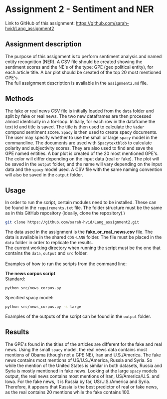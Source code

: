 # Assignment 2 - Sentiment and NER
 
Link to GitHub of this assignment: https://github.com/sarah-hvid/Lang_assignment2

## Assignment description
The purpose of this assignment is to perform sentiment analysis and named entity recognition (NER). A CSV file should be created showing the sentiment scores and the NE's of the type: GPE (geo political entity), for each article title. A bar plot should be created of the top 20 most mentioned GPE's.\
The full assignment description is available in the ```assignment2.md``` file.

## Methods
The fake or real news CSV file is initially loaded from the ```data``` folder and split by fake or real news. The two new dataframes are then processed almost identically in a for-loop. Initially, for each row in the dataframe the text id and title is saved. The title is then used to calculate the  ```Vader``` compund sentiment score. ```Spacy``` is then used to create spacy documents. The user may specify whether to use the small or large ```spacy``` model in the commandline. The documents are used with ```Spacytextblob``` to calculate polarity and subjectivity scores. They are also used to find and save the GPE named entities. A bar plot is created of the 20 most mentioned GPE's. The color will differ depending on the input data (real or fake). The plot will be saved in the ```output``` folder, and the name will vary depending on the input data and the ```spacy``` model used. A CSV file with the same naming convention will also be saved in the ```output``` folder.

## Usage
In order to run the script, certain modules need to be installed. These can be found in the ```requirements.txt``` file. The folder structure must be the same as in this GitHub repository (ideally, clone the repository).\
```bash
git clone https://github.com/sarah-hvid/Lang_assignment2.git
```
The data used in the assignment is the __fake_or_real_news.csv__ file. The data is available in the shared ```CDS-LANG``` folder. The file must be placed in the ```data``` folder in order to replicate the results.\
The current working directory when running the script must be the one that contains the ```data```, ```output``` and ```src``` folder.\
\
Examples of how to run the scripts from the command line: 

__The news corpus script__\
Standard:
```bash
python src/news_corpus.py
```
Specified spacy model:
```bash
python src/news_corpus.py -s large
```

Examples of the outputs of the script can be found in the ```output``` folder. 

## Results
The GPE's found in the titles of the articles are different for the fake and real news. Using the small ```spacy``` model, the real news data contains most mentions of Obama (though not a GPE NE), Iran and U.S./America. The fake news contains most mentions of US/U.S./America, Russia and Syria. So while the mention of the United States is similar in both datasets, Russia and Syria is mostly mentioned in fake news. Looking at the large ```spacy``` models output, the real news contains most mentions of Iran, US/America/U.S. and Iowa. For the fake news, it is Russia by far, US/U.S./America and Syria. Therefore, it appears that Russia is the best predictor of real or fake news, as the real contains 20 mentions while the fake contains 100. 
 